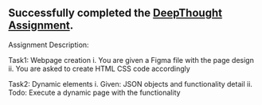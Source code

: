 ## Successfully completed the [DeepThought Assignment].
[DeepThought Assignment]:https://docs.google.com/spreadsheets/d/1zVKlABKCQ6Tu4jZ68r8bat57ox0tnia4iThG7r59q5g/edit?gid=642301134#gid=642301134


Assignment Description:  

Task1: Webpage creation
i.  You are given a Figma file with the page design
ii. You are asked to create HTML CSS code accordingly

Task2: Dynamic elements
i.  Given: JSON objects and functionality detail
ii. Todo: Execute a dynamic page with the functionality

 
